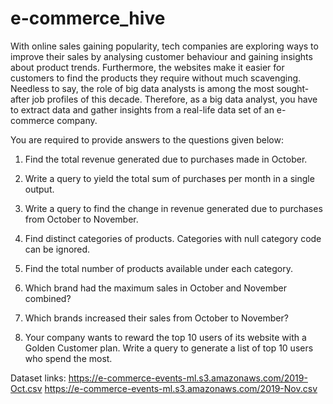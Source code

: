 # e-commerce_hive

With online sales gaining popularity, tech companies are exploring ways to improve their sales by analysing customer behaviour and gaining insights about product trends. Furthermore, the websites make it easier for customers to find the products they require without much scavenging. Needless to say, the role of big data analysts is among the most sought-after job profiles of this decade. Therefore, as a big data analyst, you have to extract data and gather insights from a real-life data set of an e-commerce company.


You are required to provide answers to the questions given below:

1. Find the total revenue generated due to purchases made in October.

2. Write a query to yield the total sum of purchases per month in a single output. 

3. Write a query to find the change in revenue generated due to purchases from October to November.

4. Find distinct categories of products. Categories with null category code can be ignored.

5. Find the total number of products available under each category.

6. Which brand had the maximum sales in October and November combined?

7. Which brands increased their sales from October to November?

8. Your company wants to reward the top 10 users of its website with a Golden Customer plan. Write a query to generate a list of top 10 users who spend the most.



Dataset links:
https://e-commerce-events-ml.s3.amazonaws.com/2019-Oct.csv
https://e-commerce-events-ml.s3.amazonaws.com/2019-Nov.csv

